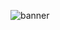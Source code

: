 ![banner](https://github.com/asdeshnick/clone_4chan#:~:text=yesterday-,sosal_21111112.png,-Add%20files%20via)

